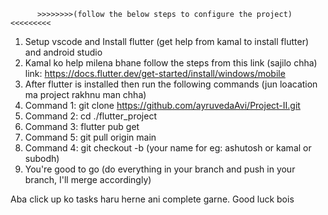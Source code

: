           >>>>>>>>(follow the below steps to configure the project)<<<<<<<<<
1) Setup vscode and Install flutter (get help from kamal to install flutter) and android studio
2) Kamal ko help milena bhane follow the steps from this link (sajilo chha) link: https://docs.flutter.dev/get-started/install/windows/mobile
3) After flutter is installed then run the following commands (jun loacation ma project rakhnu man chha)
4) Command 1: git clone https://github.com/ayruvedaAvi/Project-II.git
5) Command 2: cd ./flutter_project
6) Command 3: flutter pub get
7) Command 5: git pull origin main
8) Command 4: git checkout -b (your name for eg: ashutosh or kamal or subodh)
9) You're good to go (do everything in your branch and push in your branch, I'll merge accordingly)


Aba click up ko tasks haru herne ani complete garne. Good luck bois


